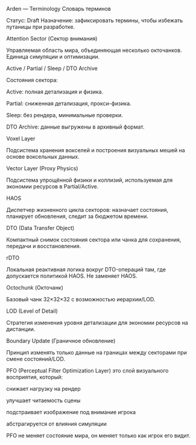 Arden — Terminology
Словарь терминов

Статус: Draft
Назначение: зафиксировать термины, чтобы избежать путаницы при разработке.

Attention Sector (Сектор внимания)

Управляемая область мира, объединяющая несколько окточанков. Единица симуляции и оптимизации.

Active / Partial / Sleep / DTO Archive

Состояния сектора:

Active: полная детализация и физика.

Partial: сниженная детализация, прокси-физика.

Sleep: без рендера, минимальные проверки.

DTO Archive: данные выгружены в архивный формат.

Voxel Layer

Подсистема хранения вокселей и построения визуальных мешей на основе воксельных данных.

Vector Layer (Proxy Physics)

Подсистема упрощённой физики и коллизий, используемая для экономии ресурсов в Partial/Active.

HAOS

Диспетчер жизненного цикла секторов: назначает состояния, планирует обновления, следит за бюджетом времени.

DTO (Data Transfer Object)

Компактный снимок состояния сектора или чанка для сохранения, передачи и восстановления.

rDTO

Локальная реактивная логика вокруг DTO-операций там, где допускается политикой HAOS. Не заменяет HAOS.

Octochunk (Окточанк)

Базовый чанк 32×32×32 с возможностью иерархии/LOD.

LOD (Level of Detail)

Стратегия изменения уровня детализации для экономии ресурсов на дистанции.

Boundary Update (Граничное обновление)

Принцип изменять только данные на границах между секторами при смене состояний/LOD.

PFO (Perceptual Filter Optimization Layer)
это слой визуального восприятия, который:

снижает нагрузку на рендер

улучшает читаемость сцены

подстраивает изображение под внимание игрока

абстрагируется от влияния симуляции

PFO не меняет состояние мира,
он меняет только как игрок его видит.

